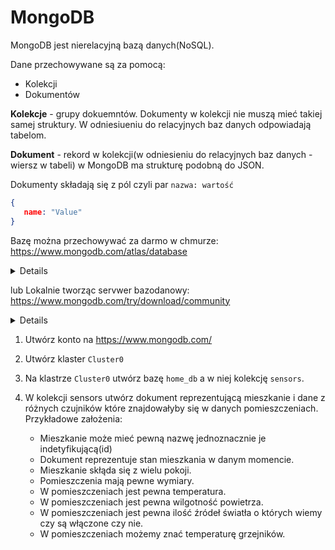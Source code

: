 # MongoDB

MongoDB jest nierelacyjną bazą danych(NoSQL).

Dane przechowywane są za pomocą:

   - Kolekcji
   - Dokumentów

**Kolekcje** - grupy dokuemntów. Dokumenty w kolekcji nie muszą mieć takiej samej struktury. W odniesiueniu do relacyjnych baz danych odpowiadają tabelom.

**Dokument** - rekord w kolekcji(w odniesieniu do relacyjnych baz danych - wiersz w tabeli) w MongoDB ma strukturę podobną do JSON.

Dokumenty składają się z pól czyli par `nazwa: wartość`
```JSON
{
   name: "Value"
}
```
Bazę można przechowywać za darmo w chmurze: https://www.mongodb.com/atlas/database
<details>
<p>
Tworzenie klastra i bazy danych w chmurze
   
<img src=https://user-images.githubusercontent.com/37069490/164544317-65d71f29-d271-407a-9fb1-2d2843b230a1.png/>

<img src=https://user-images.githubusercontent.com/37069490/164545067-3713c45a-a7ea-407a-8f9f-c69ceb1c2fe9.png/>

<img src=https://user-images.githubusercontent.com/37069490/164545301-7ad63327-08d7-44ad-ac44-95f646884867.png/>

<img src=https://user-images.githubusercontent.com/37069490/164545407-81cd17ce-0dfd-4dfc-bbba-756551adf000.png/>

Przeglądanie zawartości bazy danych

<img src=https://user-images.githubusercontent.com/37069490/164546223-071753d3-4697-4e97-8f03-cd35ee0a2b62.png/>

<img src=https://user-images.githubusercontent.com/37069490/164546577-1ecb9230-b1d0-4ef5-bca9-aba071ce6e72.png/>

Tworzenie bazy danych

<img src=https://user-images.githubusercontent.com/37069490/164547877-602c01b5-534d-41f7-a5c1-601be79f58f7.png/>

<img src=https://user-images.githubusercontent.com/37069490/164548099-9deaba05-cf51-437f-8020-047a7cb4c245.png/>

<img src=https://user-images.githubusercontent.com/37069490/164548247-c8e9cb78-f269-4d21-b06b-35e2b87f8b2b.png/>
   </p>
</details>

lub Lokalnie tworząc servwer bazodanowy:  https://www.mongodb.com/try/download/community
<details>

</details>


   
1. Utwórz konto na https://www.mongodb.com/
2. Utwórz klaster `Cluster0`
3. Na klastrze `Cluster0` utwórz bazę `home_db` a w niej kolekcję `sensors`.
4. W kolekcji sensors utwórz dokument reprezentującą mieszkanie i dane z różnych czujników które znajdowałyby się w danych pomieszczeniach. Przykładowe założenia:

    - Mieszkanie może mieć pewną nazwę jednoznacznie je indetyfikującą(id)
    - Dokument reprezentuje stan mieszkania w danym momencie.
    - Mieszkanie skłąda się z wielu pokoji.
    - Pomieszczenia mają pewne wymiary.
    - W pomieszczeniach jest pewna temperatura.
    - W pomieszczeniach jest pewna wilgotność powietrza.
    - W pomieszczeniach jest pewna ilość źródeł światła o których wiemy czy są włączone czy nie.
    - W pomieszczeniach możemy znać temperaturę grzejników.



